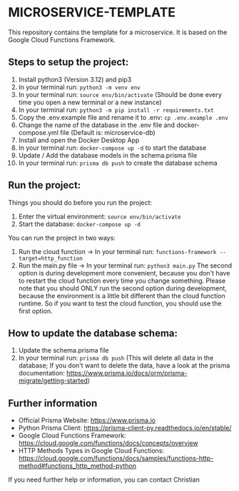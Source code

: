 # MICROSERVICE-TEMPLATE

This repository contains the template for a microservice. It is based on the Google Cloud Functions Framework.

## Steps to setup the project:

1. Install python3 (Version 3.12) and pip3 
2. In your terminal run: `python3 -m venv env`
3. In your terminal run: `source env/bin/activate` (Should be done every time you open a new terminal or a new instance)
4. In your terminal run: `python3 -m pip install -r requirements.txt`
5. Copy the .env.example file and rename it to .env: `cp .env.example .env`
6. Change the name of the database in the .env file and docker-compose.yml file (Default is: microservice-db)
7. Install and open the Docker Desktop App
8. In your terminal run: `docker-compose up -d` to start the database
9. Update / Add the database models in the schema.prisma file
10. In your terminal run: `prisma db push` to create the database schema

## Run the project:

Things you should do before you run the project:

1. Enter the virtual environment: `source env/bin/activate`
2. Start the database: `docker-compose up -d`

You can run the project in two ways:

1. Run the cloud function -> In your terminal run: `functions-framework --target=http_function`
2. Run the main.py file -> In your terminal run: `python3 main.py`
   The second option is during development more convenient, because you don't have to restart the cloud function every time you change something.
   Please note that you should ONLY run the second option during development, because the environment is a little bit different than the cloud function runtime.
   So if you want to test the cloud function, you should use the first option.

## How to update the database schema:

1. Update the schema.prisma file
2. In your terminal run: `prisma db push` (This will delete all data in the database; If you don't want to delete the data, have a look at the prisma documentation: https://www.prisma.io/docs/orm/prisma-migrate/getting-started)

## Further information

- Official Prisma Website: https://www.prisma.io
- Python Prisma Client: https://prisma-client-py.readthedocs.io/en/stable/
- Google Cloud Functions Framework: https://cloud.google.com/functions/docs/concepts/overview
- HTTP Methods Types in Google Cloud Functions: https://cloud.google.com/functions/docs/samples/functions-http-method#functions_http_method-python

If you need further help or information, you can contact Christian
